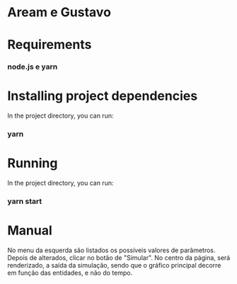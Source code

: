 # Aream e Gustavo

# Requirements

### node.js e yarn

# Installing project dependencies

In the project directory, you can run:

### yarn

# Running

In the project directory, you can run:

### yarn start

# Manual

No menu da esquerda são listados os possíveis valores de parâmetros.
Depois de alterados, clicar no botão de "Simular".
No centro da página, será renderizado, a saída da simulação, sendo que o gráfico principal decorre em função das entidades, e não do tempo.